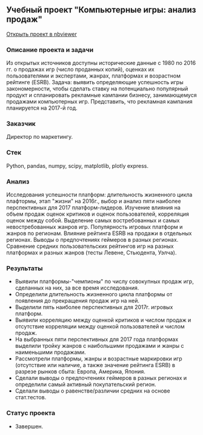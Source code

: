 ## Учебный проект "Компьютерные игры: анализ продаж"
[Открыть проект в nbviewer](https://nbviewer.org/github/Emiranunuka/Yandex_Practicum_Data_Analyst_Training_Projects_Rus/blob/main/games_rus/avdonina_games_rus.ipynb)
### Описание проекта и задачи
Из открытых источников доступны исторические данные с 1980 по 2016 гг. о продажах игр (число проданных копий), оценках их пользователями и экспертами, жанрах, платформах и возрастном рейтинге (ESRB).
Задача: выявить определяющие успешность игры закономерности, чтобы сделать ставку на потенциально популярный продукт и спланировать рекламные кампании бизнесу, занимающемуся продажами компьютерных игр. Представить, что рекламная кампания планируется на 2017-й год.
### Заказчик
Директор по маркетингу.
### Стек
Python, pandas, numpy, scipy, matplotlib, plotly express.
### Анализ
Исследования успешности платформ: длительность жизненного цикла плафтормы, этап "жизни" на 2016г., выбор и анализ пяти наиболее перспективных для 2017 платформ-лидеров. Изучение влияния на объем продаж оценок критиков и оценок пользователей, корреляция оценок между собой. Выделение самых востребованных и самых невостребованных жанров игр. Популярность игровых платформ и жанров по регионам. Влияние рейтинга ESRB на продажи в отдельных регионах. Выводы о предпочтениях геймеров в разных регионах. Сравнение средних пользовательских рейтингов игр на разных платформах и разных жанров (тесты Левене, Стьюдента, Уэлча).
### Результаты
- Выявили платформы-"чемпионы" по числу совокупных продаж игр, сделанных на них, за все время исследования.
- Определили длительность жизненного цикла платформы от появления до прекращения продаж игр на ней.
- Выделили пять наиболее перспективных для 2017г. игровых платформ.
- Выявили корреляцию между оценкой критиков и числом продаж и отсутствие корреляции между оценкой пользователей и числом продаж.
- На выбранных пяти перспективных для 2017 года платформах выделили тройку жанров с наибольшими продажами и жанры с наименьшими продажами.
- Рассмотрели платформы, жанры и возрастные маркировки игр (отсутствие или наличие, а также значение рейтинга ESRB) в разрезе рынков сбыта: Европа, Америка, Япония.
- Сделали выводы о предпочтениях геймеров в разных регионах и определили самый активный покупательский регион.
- Сделали выводы о равенстве/различии средних на основе стат.тестов.
### Статус проекта
+ Завершен.
